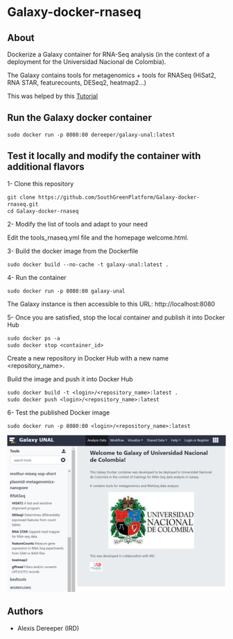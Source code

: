 # Galaxy-docker-rnaseq

## About

Dockerize a Galaxy container for RNA-Seq analysis (in the context of a deployment for the Universidad Nacional de Colombia).

The Galaxy contains tools for metagenomics + tools for RNASeq (HiSat2, RNA STAR, featurecounts, DESeq2, heatmap2...)

This was helped by this [Tutorial](https://depot.galaxyproject.org/hub/attachments/events/2021-05-gr4-tool-devs/gr4-tool-devs-docker.pdf)

## Run the Galaxy docker container

```
sudo docker run -p 8080:80 dereeper/galaxy-unal:latest
```

## Test it locally and modify the container with additional flavors

1- Clone this repository

```
git clone https://github.com/SouthGreenPlatform/Galaxy-docker-rnaseq.git
cd Galaxy-docker-rnaseq
```

2- Modify the list of tools and adapt to your need

Edit the  tools_rnaseq.yml file and the homepage welcome.html.

3- Build the docker image from the Dockerfile

```
sudo docker build --no-cache -t galaxy-unal:latest .
```

4- Run the container

```
sudo docker run -p 8080:80 galaxy-unal
```

The Galaxy instance is then accessible to this URL: http://localhost:8080


5- Once you are satisfied, stop the local container and publish it into Docker Hub

```
sudo docker ps -a
sudo docker stop <container_id>
```

Create a new repository in Docker Hub with a new name <repository_name>.

Build the image and push it into Docker Hub

```
sudo docker build -t <login>/<repository_name>:latest .
sudo docker push <login>/<repository_name>:latest
```

6- Test the published Docker image

```
sudo docker run -p 8080:80 <login>/<repository_name>:latest
```

![screenshot](screenshot_galaxy_unal.PNG)

## Authors

* Alexis Dereeper (IRD)
